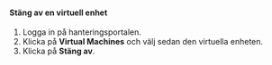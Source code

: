 #### <a name="to-shut-down-a-virtual-device"></a>Stäng av en virtuell enhet
1. Logga in på hanteringsportalen.
2. Klicka på **Virtual Machines** och välj sedan den virtuella enheten.
3. Klicka på **Stäng av**.

